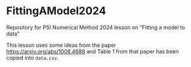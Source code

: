 # FittingAModel2024
Repository for PSI Numerical Method 2024 lesson on "Fitting a model to data"

This lesson uses some ideas from the paper https://arxiv.org/abs/1008.4686
and Table 1 from that paper has been copied into `data.csv`.

